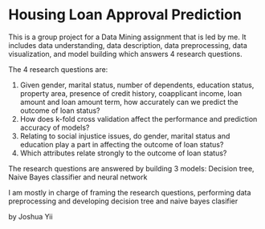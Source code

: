 # Housing Loan Approval Prediction

This is a group project for a Data Mining assignment that is led by me. It includes data understanding, data description, data preprocessing, data visualization, and model building which answers 4 research questions.

The 4 research questions are:

1. Given gender, marital status, number of dependents, education status, property area, presence of credit history, coapplicant income, loan amount and loan amount term, how accurately can we predict the outcome of loan status?
2. How does k-fold cross validation affect the performance and prediction accuracy of models?
3. Relating to social injustice issues, do gender, marital status and education play a part in affecting the outcome of loan status?
4. Which attributes relate strongly to the outcome of loan status?

The research questions are answered by building 3 models: Decision tree, Naive Bayes classifier and neural network

I am mostly in charge of framing the research questions, performing data preprocessing and developing decision tree and naive bayes clasifier


by Joshua Yii

